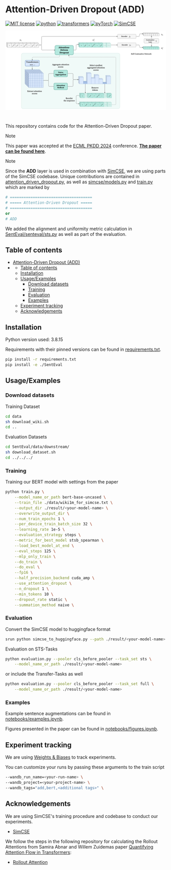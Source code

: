 # Attention-Driven Dropout (ADD)

[![MIT license](https://img.shields.io/badge/License-MIT-20B2AA.svg)](https://github.com/git/git-scm.com/blob/main/MIT-LICENSE.txt)
[![python](https://img.shields.io/badge/python-3.8-306998)](https://www.python.org/)
[![transformers](https://img.shields.io/badge/transformers-4.25.1-008000)](https://github.com/huggingface/transformers)
[![pyTorch](https://img.shields.io/badge/pyTorch-1.13.1-008000)](https://github.com/pytorch/pytorch)
[![SimCSE](https://img.shields.io/badge/Princeton_NLP-SimCSE-ADFF2F)](https://github.com/princeton-nlp/SimCSE)

![Attention-driven Dropout](figures/ADD-Merged.png)

#

This repository contains code for the Attention-Driven Dropout paper. 

> [!NOTE]  
> This paper was accepted at the [ECML PKDD 2024](https://2024.ecmlpkdd.org/) conference.
> [**The paper can be found here**](https://link.springer.com/chapter/10.1007/978-3-031-70341-6_6).


> [!NOTE]  
> Since the **ADD** layer is used in combination with [SimCSE](https://github.com/princeton-nlp/SimCSE), we are using parts of the SimCSE codebase.
> Unique contributions are contained in [attention_driven_dropout.py](attention_driven_dropout.py), as well as [simcse/models.py](simcse/models.py) and [train.py](train.py) which are marked by 
> ```python
> # ====================================
> # ===== Attention-Driven Dropout =====
> # ====================================
> or 
> # ADD
> ``` 
> 
> We added the alignment and uniformity metric calculation in [SentEval/senteval/sts.py](SentEval/senteval/sts.py) as well as part of the evaluation.


## Table of contents

- [Attention-Driven Dropout (ADD)](#attention-driven-dropout-add)
- [](#)
  - [Table of contents](#table-of-contents)
  - [Installation](#installation)
  - [Usage/Examples](#usageexamples)
    - [Download datasets](#download-datasets)
    - [Training](#training)
    - [Evaluation](#evaluation)
    - [Examples](#examples)
  - [Experiment tracking](#experiment-tracking)
  - [Acknowledgements](#acknowledgements)


## Installation

Python version used: 3.8.15

Requirements with their pinned versions can be found in [requirements.txt](requirements.txt).

```bash
pip install -r requirements.txt
pip install -e ./SentEval
```

## Usage/Examples

### Download datasets

Training Dataset
```bash
cd data
sh download_wiki.sh
cd ..
```

Evaluation Datasets
```bash
cd SentEval/data/downstream/
sh download_dataset.sh
cd ../../../
```

### Training

Training our BERT model with settings from the paper

```bash
python train.py \
    --model_name_or_path bert-base-uncased \
    --train_file ./data/wiki1m_for_simcse.txt \
    --output_dir ./result/<your-model-name> \
    --overwrite_output_dir \
    --num_train_epochs 1 \
    --per_device_train_batch_size 32 \
    --learning_rate 1e-5 \
    --evaluation_strategy steps \
    --metric_for_best_model stsb_spearman \
    --load_best_model_at_end \
    --eval_steps 125 \
    --mlp_only_train \
    --do_train \
    --do_eval \
    --fp16 \
    --half_precision_backend cuda_amp \
    --use_attention_dropout \
    --n_dropout 1 \
    --min_tokens 10 \
    --dropout_rate static \
    --summation_method naive \
```

### Evaluation

Convert the SimCSE model to huggingface format
```bash
srun python simcse_to_huggingface.py --path ./result/<your-model-name>
```

Evaluation on STS-Tasks
```bash
python evaluation.py --pooler cls_before_pooler --task_set sts \
    --model_name_or_path ./result/<your-model-name>
```

or include the Transfer-Tasks as well
```bash
python evaluation.py --pooler cls_before_pooler --task_set full \
    --model_name_or_path ./result/<your-model-name>
```

### Examples

Example sentence augmentations can be found in [notebooks/examples.ipynb](notebooks/examples.ipynb).

Figures presented in the paper can be found in [notebooks/figures.ipynb](notebooks/figures.ipynb).


## Experiment tracking

We are using [Weights & Biases](https://www.wandb.com/) to track experiments.

You can customize your runs by passing these arguments to the train script

```bash
--wandb_run_name=<your-run-name> \
--wandb_project=<your-project-name> \
--wandb_tags="add,bert,<additional tags>" \
```

## Acknowledgements

We are using SimCSE's training procedure and codebase to conduct our experiments.

- [SimCSE](https://github.com/princeton-nlp/SimCSE)

We follow the steps in the following repository for calculating the Rollout Attentions from Samira Abnar and Willem Zuidemas paper [Quantifying Attention Flow in Transformers](https://arxiv.org/abs/2005.00928):

- [Rollout Attention](https://github.com/samiraabnar/attention_flow)
